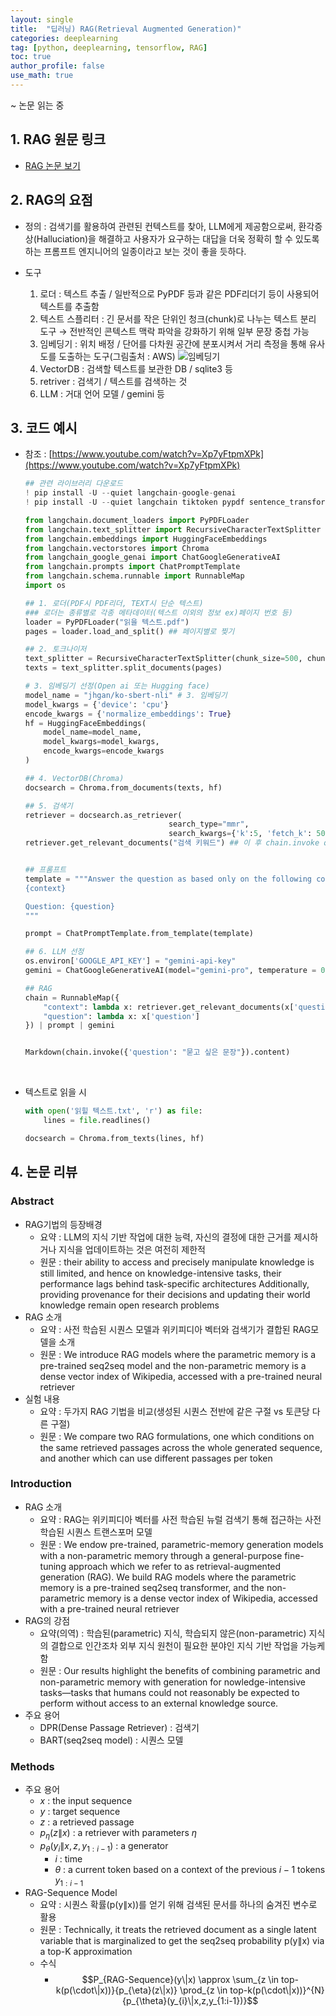 ```yaml
---
layout: single
title:  "딥러닝) RAG(Retrieval Augmented Generation)"
categories: deeplearning
tag: [python, deeplearning, tensorflow, RAG]
toc: true
author_profile: false
use_math: true
---
```

~ 논문 읽는 중

## 1. RAG 원문 링크
- [RAG 논문 보기](https://arxiv.org/abs/2005.11401)

## 2. RAG의 요점
- 정의 : 검색기를 활용하여 관련된 컨텍스트를 찾아, LLM에게 제공함으로써, 환각증상(Halluciation)을 해결하고 사용자가 요구하는 대답을 더욱 정확히 할 수 있도록 하는 프롬프트 엔지니어의 일종이라고 보는 것이 좋을 듯하다.

- 도구
    1. 로더 : 텍스트 추출 / 일반적으로 PyPDF 등과 같은 PDF리더기 등이 사용되어 텍스트를 추출함
    2. 텍스트 스플리터 : 긴 문서를 작은 단위인 청크(chunk)로 나누는 텍스트 분리 도구 → 전반적인 콘텍스트 맥락 파악을 강화하기 위해 일부 문장 중첩 가능
    3. 임베딩기 : 위치 배정 / 단어를 다차원 공간에 분포시켜서 거리 측정을 통해 유사도를 도출하는 도구(그림출처 : AWS)
        ![임베딩기](https://d2908q01vomqb2.cloudfront.net/77de68daecd823babbb58edb1c8e14d7106e83bb/2023/08/02/WhyLabs-ML-Embeddings-1.png)
    4. VectorDB : 검색할 텍스트를 보관한 DB / sqlite3 등
    5. retriver : 검색기 / 텍스트를 검색하는 것
    6. LLM : 거대 언어 모델 / gemini 등

## 3. 코드 예시
- 참조 : [https://www.youtube.com/watch?v=Xp7yFtpmXPk](https://www.youtube.com/watch?v=Xp7yFtpmXPk)

    ```python
    ## 관련 라이브러리 다운로드
    ! pip install -U --quiet langchain-google-genai
    ! pip install -U --quiet langchain tiktoken pypdf sentence_transformers chromadb

    from langchain.document_loaders import PyPDFLoader
    from langchain.text_splitter import RecursiveCharacterTextSplitter
    from langchain.embeddings import HuggingFaceEmbeddings
    from langchain.vectorstores import Chroma
    from langchain_google_genai import ChatGoogleGenerativeAI
    from langchain.prompts import ChatPromptTemplate
    from langchain.schema.runnable import RunnableMap
    import os

    ## 1. 로더(PDF시 PDF리더, TEXT시 단순 텍스트)
    ### 로더는 종류별로 각종 메타데이터(텍스트 이외의 정보 ex)페이지 번호 등)
    loader = PyPDFLoader("읽을 텍스트.pdf")
    pages = loader.load_and_split() ## 페이지별로 찢기

    ## 2. 토크나이저
    text_splitter = RecursiveCharacterTextSplitter(chunk_size=500, chunk_overlap=50) 
    texts = text_splitter.split_documents(pages)

    # 3. 임베딩기 선정(Open ai 또는 Hugging face)
    model_name = "jhgan/ko-sbert-nli" # 3. 임베딩기
    model_kwargs = {'device': 'cpu'}
    encode_kwargs = {'normalize_embeddings': True}
    hf = HuggingFaceEmbeddings(
        model_name=model_name,
        model_kwargs=model_kwargs,
        encode_kwargs=encode_kwargs
    )

    ## 4. VectorDB(Chroma)
    docsearch = Chroma.from_documents(texts, hf) 

    ## 5. 검색기
    retriever = docsearch.as_retriever(
                                    search_type="mmr",
                                    search_kwargs={'k':5, 'fetch_k': 50}) ## k는 검색 유사도 문장 수
    retriever.get_relevant_documents("검색 키워드") ## 이 후 chain.invoke question이 들어올 곳


    ## 프롬프트
    template = """Answer the question as based only on the following context:
    {context}

    Question: {question}
    """

    prompt = ChatPromptTemplate.from_template(template)

    ## 6. LLM 선정
    os.environ['GOOGLE_API_KEY'] = "gemini-api-key"
    gemini = ChatGoogleGenerativeAI(model="gemini-pro", temperature = 0)

    ## RAG
    chain = RunnableMap({
        "context": lambda x: retriever.get_relevant_documents(x['question']),
        "question": lambda x: x['question']
    }) | prompt | gemini


    Markdown(chain.invoke({'question': "묻고 싶은 문장"}).content)

    ```

<br/>

- 텍스트로 읽을 시

    ```python
    with open('읽힐 텍스트.txt', 'r') as file:
        lines = file.readlines()

    docsearch = Chroma.from_texts(lines, hf)
    ```

## 4. 논문 리뷰
### Abstract
- RAG기법의 등장배경
    - 요약 : LLM의 지식 기반 작업에 대한 능력, 자신의 결정에 대한 근거를 제시하거나 지식을 업데이트하는 것은 여전히 제한적
    - 원문 : their ability to access and precisely manipulate knowledge is still limited, and hence on knowledge-intensive tasks, their performance lags behind task-specific architectures Additionally, providing provenance for their decisions and updating their world knowledge remain open research problems
- RAG 소개
    - 요약 : 사전 학습된 시퀀스 모델과 위키피디아 벡터와 검색기가 결합된 RAG모델을 소개
    - 원문 : We introduce RAG models where the parametric memory is a pre-trained seq2seq model and the non-parametric memory is a dense vector index of Wikipedia, accessed with a pre-trained neural retriever
- 실험 내용
    - 요약 : 두가지 RAG 기법을 비교(생성된 시퀀스 전반에 같은 구절 vs 토큰당 다른 구절)
    - 원문 : We compare two RAG formulations, one which conditions on the same retrieved passages across the whole generated sequence, and another which can use different passages per token

### Introduction
- RAG 소개
    - 요약 : RAG는 위키피디아 벡터를 사전 학습된 뉴럴 검색기 통해 접근하는 사전 학습된 시퀀스 트랜스포머 모델
    - 원문 : We endow pre-trained, parametric-memory generation models with a non-parametric memory through a general-purpose fine-tuning approach which we refer to as retrieval-augmented generation (RAG). We build RAG models where the parametric memory is a pre-trained seq2seq transformer, and the non-parametric memory is a dense vector index of Wikipedia, accessed with a pre-trained neural retriever
- RAG의 강점
    - 요약(의역) : 학습된(parametric) 지식, 학습되지 않은(non-parametric) 지식의 결합으로 인간조차 외부 지식 원천이 필요한 분야인 지식 기반 작업을 가능케함
    - 원문 : Our results highlight the benefits of combining parametric and non-parametric memory with generation for nowledge-intensive tasks—tasks that humans could not reasonably be expected to perform without access to an external knowledge source.
- 주요 용어
    - DPR(Dense Passage Retriever) : 검색기
    - BART(seq2seq model) : 시퀀스 모델

### Methods
- 주요 용어
    - $x$ : the input sequence
    - $y$ : target sequence
    - $z$ : a retrieved passage
    - $p_{\eta}(z\|x)$ : a retriever with parameters $\eta$
    - $p_{\theta}(y_{i}\|x,z,y_{1:i-1})$ : a generator
        - $i$ : time
        - $\theta$ : a current token based on a context of the previous $i-1$ tokens $y_{1:i-1}$
- RAG-Sequence Model
    - 요약 : 시퀀스 확률(p(y$\|$x))를 얻기 위해 검색된 문서를 하나의 숨겨진 변수로 활용
    - 원문 : Technically, it treats the retrieved document as a single latent variable that is marginalized to get the seq2seq probability p(y$\|$x) via a top-K approximation
    - 수식
        - $$P_{RAG-Sequence}(y\|x) \approx \sum_{z \in top-k(p(\cdot\|x))}{p_{\eta}(z\|x)} \prod_{z \in top-k(p(\cdot\|x))}^{N}{p_{\theta}(y_{i}\|x,z,y_{1:i-1})}$$

